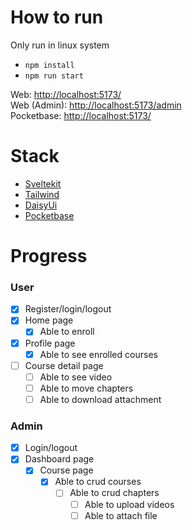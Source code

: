 # How to run

Only run in linux system

- `npm install`
- `npm run start`

Web: [http://localhost:5173/](http://localhost:5173/)\
Web (Admin): [http://localhost:5173/admin](http://localhost:5173/admin)\
Pocketbase: [http://localhost:5173/](http://127.0.0.1:8090/_)

# Stack

- [Sveltekit](https://kit.svelte.dev/)
- [Tailwind](https://tailwindcss.com/)
- [DaisyUi](https://daisyui.com/)
- [Pocketbase](https://pocketbase.io/)

# Progress

### User

- [x] Register/login/logout
- [x] Home page
  - [x] Able to enroll
- [x] Profile page
  - [x] Able to see enrolled courses
- [ ] Course detail page
  - [ ] Able to see video
  - [ ] Able to move chapters
  - [ ] Able to download attachment

### Admin

- [x] Login/logout
- [x] Dashboard page
  - [x] Course page
    - [x] Able to crud courses
      - [ ] Able to crud chapters
        - [ ] Able to upload videos
        - [ ] Able to attach file
